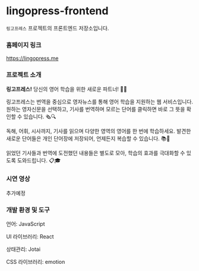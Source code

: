 # lingopress-frontend

`링고프레스` 프로젝트의 프론트엔드 저장소입니다.

### 홈페이지 링크

https://lingopress.me

### 프로젝트 소개

**링고프레스!** 당신의 영어 학습을 위한 새로운 파트너! 📘✨

링고프레스는 번역을 중심으로 영자뉴스를 통해 영어 학습을 지원하는 웹 서비스입니다. 원하는 영자신문을 선택하고, 기사를 번역하며 모르는 단어를 클릭하면 바로 그 뜻을 확인할 수 있습니다. 🗞️🔍

독해, 어휘, 시사까지, 기사를 읽으며 다양한 영역의 영어를 한 번에 학습하세요. 발견한 새로운 단어들은 개인 단어장에 저장되어, 언제든지 복습할 수 있습니다. 📚💼

읽었던 기사들과 번역에 도전했던 내용들은 별도로 모아, 학습의 효과를 극대화할 수 있도록 도와드립니다. 📋🎓

### 시연 영상

추가예정

### 개발 환경 및 도구

언어: JavaScript

UI 라이브러리: React

상태관리: Jotai

CSS 라이브러리: emotion